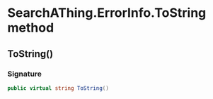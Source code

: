 # SearchAThing.ErrorInfo.ToString method
## ToString()
### Signature
```csharp
public virtual string ToString()
```
